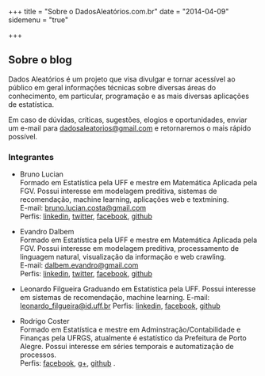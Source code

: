 +++
title = "Sobre o DadosAleatórios.com.br"
date = "2014-04-09"
sidemenu = "true"

+++

## Sobre o blog

Dados Aleatórios é um projeto que visa divulgar e tornar acessível ao público em geral informações técnicas sobre diversas áreas do conhecimento, em particular, programação e as mais diversas aplicações de estatística.

Em caso de dúvidas, críticas, sugestões, elogios e oportunidades, enviar um e-mail para dadosaleatorios@gmail.com e retornaremos o mais rápido possível.

### Integrantes

* Bruno Lucian  
Formado em Estatística pela UFF e mestre em Matemática Aplicada pela FGV. 
Possui interesse em modelagem preditiva, sistemas de recomendação, machine learning, aplicações web e textmining.  
E-mail: bruno.lucian.costa@gmail.com  
Perfis: [linkedin](https://www.linkedin.com/in/bruno-lucian-27338778/), [twitter](https://twitter.com/brunolucian), [facebook](https://www.facebook.com/bruno.lucian), [github](https://github.com/brunolucian) 

* Evandro Dalbem  
Formado em Estatística pela UFF e mestre em Matemática Aplicada pela FGV. 
Possui interesse em modelagem preditiva, processamento de linguagem natural, visualização da informação e web crawling.  
E-mail: dalbem.evandro@gmail.com  
Perfis: [linkedin](https://www.linkedin.com/in/evandro-lopes-ba89964a/), [twitter](https://twitter.com/Ding_and_Djong), [facebook](https://www.facebook.com/evandro.dalbem), [github](https://github.com/djongs) 

* Leonardo Filgueira
  Graduando em Estatística pela UFF.
  Possui interesse em sistemas de recomendação, machine learning.
  E-mail: leonardo_filgueira@id.uff.br
  Perfis: [linkedin](https://www.linkedin.com/in/leonardo-filgueira-b1815b163/), [facebook](https://www.facebook.com/netododono), [github](https://github.com/leo-filgueira)

* Rodrigo Coster  
Formado em Estatística e mestre em Adminstração/Contabilidade e Finanças pela UFRGS, atualmente é estatístico da Prefeitura de Porto Alegre.
Possui interesse em séries temporais e automatização de processos.  
Perfis: [facebook](https://www.facebook.com/rodrigo.coster), [g+](https://plus.google.com/+RodrigoCoster), [github](https://github.com/rcoster) .

